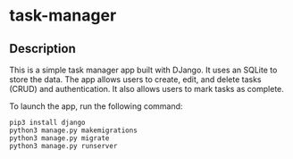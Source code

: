 # task-manager

## Description

This is a simple task manager app built with DJango. It uses an SQLite to store the data. The app allows users to create, edit, and delete tasks (CRUD) and authentication. It also allows users to mark tasks as complete.

To launch the app, run the following command:

```
pip3 install django
python3 manage.py makemigrations
python3 manage.py migrate
python3 manage.py runserver
```

